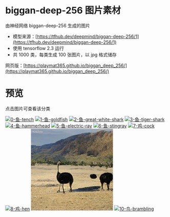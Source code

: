 # biggan-deep-256 图片素材

由神经网络 biggan-deep-256 生成的图片

* 模型来源：[https://tfhub.dev/deepmind/biggan-deep-256/1](https://tfhub.dev/deepmind/biggan-deep-256/1)
* 使用 tensorflow 2.3 运行
* 共 1000 类，每类生成 100 张图片，以 jpg 格式储存

网页版：[https://playmat365.github.io/biggan_deep_256/](https://playmat365.github.io/biggan_deep_256/)

# 预览

点击图片可查看该分类

[![0-鱼-tench](0_鱼_tench/0.jpg)](0_鱼_tench) [![1-鱼-goldfish](1_鱼_goldfish/0.jpg)](1_鱼_goldfish) [![2-鱼-great-white-shark](2_鱼_great_white_shark/0.jpg)](2_鱼_great_white_shark) [![3-鱼-tiger-shark](3_鱼_tiger_shark/0.jpg)](3_鱼_tiger_shark) [![4-鱼-hammerhead](4_鱼_hammerhead/0.jpg)](4_鱼_hammerhead) [![5-鱼-electric-ray](5_鱼_electric_ray/0.jpg)](5_鱼_electric_ray) [![6-鱼-stingray](6_鱼_stingray/0.jpg)](6_鱼_stingray) [![7-鸡-cock](7_鸡_cock/0.jpg)](7_鸡_cock) [![8-鸡-hen](8_鸡_hen/0.jpg)](8_鸡_hen) [![9-鸵鸟-ostrich](9_鸵鸟_ostrich/0.jpg)](9_鸵鸟_ostrich) [![10-鸟-brambling](10_鸟_brambling/0.jpg)](10_鸟_brambling)

